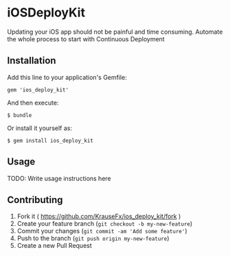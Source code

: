 iOSDeployKit
============

Updating your iOS app should not be painful and time consuming. Automate the whole process to start with Continuous Deployment

## Installation

Add this line to your application's Gemfile:

    gem 'ios_deploy_kit'

And then execute:

    $ bundle

Or install it yourself as:

    $ gem install ios_deploy_kit

## Usage

TODO: Write usage instructions here

## Contributing

1. Fork it ( https://github.com/KrauseFx/ios_deploy_kit/fork )
2. Create your feature branch (`git checkout -b my-new-feature`)
3. Commit your changes (`git commit -am 'Add some feature'`)
4. Push to the branch (`git push origin my-new-feature`)
5. Create a new Pull Request
